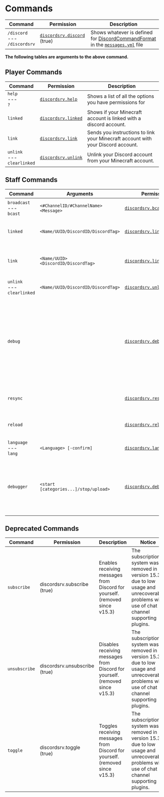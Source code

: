 # Commands

| Command                              | Permission                                                      | Description                                                                                                                                                                              |
|--------------------------------------|-----------------------------------------------------------------|------------------------------------------------------------------------------------------------------------------------------------------------------------------------------------------|
| `/discord` <br /> --- <br /> `/discordsrv` | [`discordsrv.discord`](../Permissions#discordsrvdiscord) (true) | Shows whatever is defined for [DiscordCommandFormat](https://config.discordsrv.com/messages/DiscordCommandFormat) in the [`messages.yml`](https://config.discordsrv.com/messages/_) file |

**The following tables are arguments to the above command.**

## Player Commands  

| Command                                       | Permission                            | Description                                                                      |
|-----------------------------------------------|---------------------------------------|----------------------------------------------------------------------------------|
| `help` <br /> --- <br /> `?`            | [`discordsrv.help`](../Permissions)   | Shows a list of all the options you have permissions for                         |
| `linked`                                      | [`discordsrv.linked`](../Permissions) | Shows if your Minecraft account is linked with a discord account.                |
| `link`                                        | [`discordsrv.link`](../Permissions)   | Sends you instructions to link your Minecraft account with your Discord account. |
| `unlink` <br /> --- <br /> `clearlinked` | [`discordsrv.unlink`](../Permissions) | Unlink your Discord account from your Minecraft account.                         |

## Staff Commands  

| Command                                  | Arguments                             | Permission                                   | Description                                                                                                                                                                                                                                                                                                           |
|------------------------------------------|---------------------------------------|----------------------------------------------|-----------------------------------------------------------------------------------------------------------------------------------------------------------------------------------------------------------------------------------------------------------------------------------------------------------------------|
| `broadcast` <br /> --- <br /> `bcast`    | `<#ChannelID/#ChannelName> <Message>` | [`discordsrv.bcast`](../Permissions)         | Shows a list of all the options you have permissions for                                                                                                                                                                                                                                                              |
| `linked`                                 | `<Name/UUID/DiscordID/DiscordTag>`    | [`discordsrv.linked.others`](../Permissions) | Shows if your Minecraft account is linked with a discord account.                                                                                                                                                                                                                                                     |
| `link`                                   | `<Name/UUID> <DiscordID/DiscordTag>`  | [`discordsrv.link.others`](../Permissions)   | Sends you instructions to link your Minecraft account with your Discord account.                                                                                                                                                                                                                                      |
| `unlink` <br /> --- <br /> `clearlinked` | `<Name/UUID/DiscordID/DiscordTag>`    | [`discordsrv.unlink.others`](../Permissions) | Unlink your Discord account from your Minecraft account.                                                                                                                                                                                                                                                              |
| `debug`                                  |                                       | [`discordsrv.debug`](../Permissions)         | Sends information used for debugging to [Scarsz' encrypted bin](https://bin.scarsz.me) and returns a debug link. <br /> <br /> If you need help with DiscordSRV, visit [our Discord server](https://discordsrv.com/discord) and send us the link in the `#create-a-ticket` channel with a description of your problem. |
| `resync`                                 |                                       | [`discordsrv.resync`](../Permissions)        | Triggers group synchronization (requires [synchronization.yml](../synchronization))                                                                                                                                                                                                                                   |
| `reload`                                 |                                       | [`discordsrv.reload`](../Permissions)        | Reloads the plugin. (Some changes require a server restart.)                                                                                                                                                                                                                                                          |
| `language` <br /> --- <br /> `lang`                              | `<Language> [-confirm]`               | [`discordsrv.language`](../Permissions)      | Changes the language of the plugin.                                                                                                                                                                                                                                                                                   |
| `debugger`    | `<start [categories...]/stop/upload>` | [`discordsrv.debug`](../Permissions)         | A toggleable timings-like command to dump debug information to https://bin.scarsz.me. Use the sub command `upload` to return a debug link ([Debug Categories](../config/#debug))                                                                                                                                      |

## Deprecated Commands  

| Command              | Permission                                          | Description                                                                                        | Notice                                                                                                                                       |
|----------------------|-----------------------------------------------------|----------------------------------------------------------------------------------------------------|----------------------------------------------------------------------------------------------------------------------------------------------|
| `subscribe`          |              discordsrv.subscribe (true)            |              Enables receiving messages from Discord for yourself. (removed since v15.3)           | The subscription system was removed in version 15.3 due to low usage and unrecoverable problems with use of chat channel supporting plugins. |
| `unsubscribe`        |              discordsrv.unsubscribe (true)          |              Disables receiving messages from Discord for yourself. (removed since v15.3)          | The subscription system was removed in version 15.3 due to low usage and unrecoverable problems with use of chat channel supporting plugins. |
| `toggle`             |              discordsrv.toggle (true)               |              Toggles receiving messages from Discord for yourself. (removed since v15.3)           | The subscription system was removed in version 15.3 due to low usage and unrecoverable problems with use of chat channel supporting plugins. |
